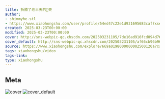 ```yaml
---
title: 折腾了老半天的🦋壳
author:
- shimmyhe.stl
- https://www.xiaohongshu.com/user/profile/54ed47c22e1d931695683caf?xsec_token=undefined
created: 2025-03-23T00:00:00
modified: 2025-03-23T00:00:00
cover: http://sns-webpic-qc.xhscdn.com/202503231105/7de16ad916fcd094d76fb1313ed4bf0b/1040g2sg315e2pu9a0s00401i7q3s4f5f7iq2qlg!nc_n_webp_prv_1
cover_default: http://sns-webpic-qc.xhscdn.com/202503231105/af66cb96b96668e19ec84e6469821f41/1040g2sg315e2pu9a0s00401i7q3s4f5f7iq2qlg!nc_n_webp_mw_1
source: https://www.xiaohongshu.com/explore/669a0198000000002500120a?xsec_token=ABFbV9fpfiN214Qt_w9phAg9ql_oa2mFk3KOHr9p1P_wc=
tags: xiaohongshu/video
tags-link:
type: xiaohongshu
---
```


## Meta

![cover](http://sns-webpic-qc.xhscdn.com/202503231105/7de16ad916fcd094d76fb1313ed4bf0b/1040g2sg315e2pu9a0s00401i7q3s4f5f7iq2qlg!nc_n_webp_prv_1)
![cover_default](http://sns-webpic-qc.xhscdn.com/202503231105/af66cb96b96668e19ec84e6469821f41/1040g2sg315e2pu9a0s00401i7q3s4f5f7iq2qlg!nc_n_webp_mw_1)
